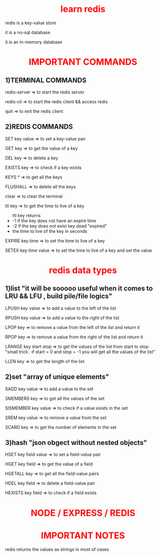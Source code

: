 <!-- add the links -->
<!-- docker repo link -->
[redis-docker]: https://hub.docker.com/repository/docker/omarheriche/first-baby-step-in-redis/general
<!-- api link -->
[api]:https://first-step-in-redis.onrender.com

<h1 style="color: red; text-align: center;">learn redis</h1>
<p>redis is a key-value store</p>
<p>it is a no-sql database</p>
<p>it is an in-memory database</p>
<h1 style="color: red; text-align: center;">IMPORTANT COMMANDS</h1>
<h2>1)TERMINAL COMMANDS</h2>
<p>redis-server => to start the redis server</p>
<p>redis-cli => to start the redis client && access redis</p>
<p>quit => to exit the redis client</p>
<h2>2)REDIS COMMANDS</h2>
<p>SET key value => to set a key-value pair</p>
<p>GET key => to get the value of a key</p>
<p>DEL key => to delete a key</p>
<p>EXISTS key => to check if a key exists</p>
<p>KEYS * => to get all the keys</p>
<p>FLUSHALL => to delete all the keys</p>
<p>clear => to clear the terminal</p>
<p>ttl key => to get the time to live of a key</p>
<ul>ttl key returns
<li>-1 if the key does not have an expire time</li>
<li>-2 if the key does not exist key dead "expired"</li>
<li>the time to live of the key in seconds</li>
</ul>
<p>EXPIRE key time => to set the time to live of a key</p>
<p>SETEX key time value => to set the time to live of a key and set the value</p>
<h1 style="color: red; text-align: center;">redis data types</h1>
<h2>1)list "it will be sooooo useful when it comes to LRU && LFU , build pile/file logics"</h2>
<p>LPUSH key value => to add a value to the left of the list</p>
<p>RPUSH key value => to add a value to the right of the list</p>
<p>LPOP key => to remove a value from the left of the list and return it</p>
<p>RPOP key => to remove a value from the right of the list and return it</p>
<p>LRANGE key start stop => to get the values of the list from start to stop "small trick : if start = 0 and stop = -1 you will get all the values of the list"</p>
<p>LLEN key => to get the length of the list</p>
<h2>2)set "array of unique elements"</h2>
<p>SADD key value => to add a value to the set</p>
<p>SMEMBERS key => to get all the values of the set</p>
<p>SISMEMBER key value => to check if a value exists in the set</p>
<p>SREM key value => to remove a value from the set</p>
<p>SCARD key => to get the number of elements in the set</p>
<h2>3)hash "json obgect without nested objects"</h2>
<p>HSET key field value => to set a field-value pair</p>
<p>HGET key field => to get the value of a field</p>
<p>HGETALL key => to get all the field-value pairs</p>
<p>HDEL key field => to delete a field-value pair</p>
<p>HEXISTS key field => to check if a field exists</p>
<h1 style="color: red; text-align: center;">NODE / EXPRESS / REDIS</h1>





<h1 style="color: red; text-align: center;">IMPORTANT NOTES</h1>
<p>redis returns the values as strings in most of cases</p>
